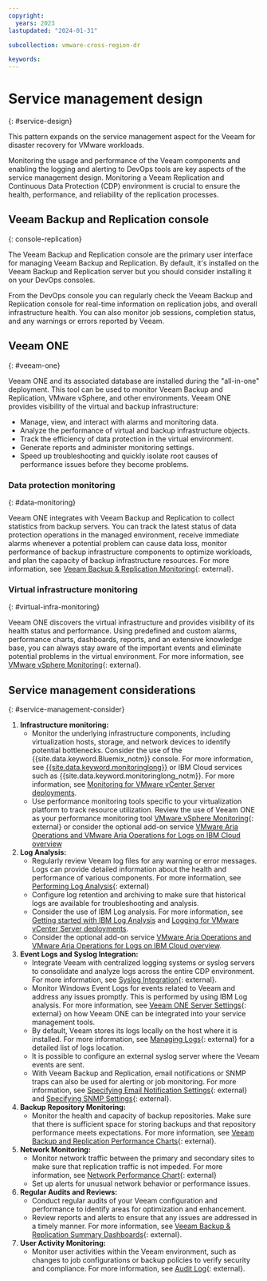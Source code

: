 ```yaml
---
copyright:
  years: 2023
lastupdated: "2024-01-31"

subcollection: vmware-cross-region-dr

keywords:
---
```


# Service management design
{: #service-design}

This pattern expands on the service management aspect for the Veeam for disaster recovery for VMware workloads.

Monitoring the usage and performance of the Veeam components and enabling the logging and alerting to DevOps tools are key aspects of the service management design. Monitoring a Veeam Replication and Continuous Data Protection (CDP) environment is crucial to ensure the health, performance, and reliability of the replication processes.

## Veeam Backup and Replication console
{: console-replication}

The Veeam Backup and Replication console are the primary user interface for managing Veeam Backup and Replication. By default, it's installed on the Veeam Backup and Replication server but you should consider installing it on your DevOps consoles.

From the DevOps console you can regularly check the Veeam Backup and Replication console for real-time information on replication jobs, and overall infrastructure health.
You can also monitor job sessions, completion status, and any warnings or errors reported by Veeam.

## Veeam ONE
{: #veeam-one}

Veeam ONE and its associated database are installed during the "all-in-one" deployment. This tool can be used to monitor Veeam Backup and Replication, VMware vSphere, and other environments. Veeam ONE provides visibility of the virtual and backup infrastructure:

* Manage, view, and interact with alarms and monitoring data.
* Analyze the performance of virtual and backup infrastructure objects.
* Track the efficiency of data protection in the virtual environment.
* Generate reports and administer monitoring settings.
* Speed up troubleshooting and quickly isolate root causes of performance issues before they become problems.

### Data protection monitoring
{: #data-monitoring}

Veeam ONE integrates with Veeam Backup and Replication to collect statistics from backup servers. You can track the latest status of data protection operations in the managed environment, receive immediate alarms whenever a potential problem can cause data loss, monitor performance of backup infrastructure components to optimize workloads, and plan the capacity of backup infrastructure resources. For more information, see [Veeam Backup &amp; Replication Monitoring](https://helpcenter.veeam.com/docs/one/monitor/backup_monitoring.html?ver=120){: external}.

### Virtual infrastructure monitoring
{: #virtual-infra-monitoring}

Veeam ONE discovers the virtual infrastructure and provides visibility of its health status and performance. Using predefined and custom alarms, performance charts, dashboards, reports, and an extensive knowledge base, you can always stay aware of the important events and eliminate potential problems in the virtual environment. For more information, see [VMware vSphere Monitoring](https://helpcenter.veeam.com/docs/one/monitor/vsphere_monitoring.html?ver=120){: external}.

## Service management considerations
{: #service-management-consider}

1. **Infrastructure monitoring:**
   * Monitor the underlying infrastructure components, including virtualization hosts, storage, and network devices to identify potential bottlenecks. Consider the use of the {{site.data.keyword.Bluemix_notm}} console. For more information, see [{{site.data.keyword.monitoringlong}}](/docs/cloud-infrastructure?topic=cloud-infrastructure-monitoring-iaas) or IBM Cloud services such as {{site.data.keyword.monitoringlong_notm}}. For more information, see [Monitoring for VMware vCenter Server deployments](/docs/monitoring?topic=monitoring-vmware-vcenter).
   * Use performance monitoring tools specific to your virtualization platform to track resource utilization. Review the use of Veeam ONE as your performance monitoring tool [VMware vSphere Monitoring](https://helpcenter.veeam.com/docs/one/monitor/vsphere_monitoring.html?ver=120){: external} or consider the optional add-on service [VMware Aria Operations and VMware Aria Operations for Logs on IBM Cloud overview](/docs/vmwaresolutions?topic=vmwaresolutions-vrops_overview)
2. **Log Analysis:**
   * Regularly review Veeam log files for any warning or error messages. Logs can provide detailed information about the health and performance of various components. For more information, see [Performing Log Analysis](https://helpcenter.veeam.com/docs/one/monitor/vbr_log_analysis.html?ver=120){: external}
   * Configure log retention and archiving to make sure that historical logs are available for troubleshooting and analysis.
   * Consider the use of IBM Log analysis. For more information, see [Getting started with IBM Log Analysis](/docs/log-analysis?topic=log-analysis-getting-started) and [Logging for VMware vCenter Server deployments](/docs/log-analysis?topic=log-analysis-vmware-vcenter).
   * Consider the optional add-on service [VMware Aria Operations and VMware Aria Operations for Logs on IBM Cloud overview](/docs/vmwaresolutions?topic=vmwaresolutions-vrops_overview).
3. **Event Logs and Syslog Integration:**
   * Integrate Veeam with centralized logging systems or syslog servers to consolidate and analyze logs across the entire CDP environment. For more information, see [Syslog Integration](https://helpcenter.veeam.com/docs/one/monitor/syslog_settings.html?ver=120){: external}.
   * Monitor Windows Event Logs for events related to Veeam and address any issues promptly. This is performed by using IBM Log analysis. For more information, see [Veeam ONE Server Settings](https://helpcenter.veeam.com/docs/one/monitor/server_settings.html?ver=120){: external} on how Veeam ONE can be integrated into your service management tools.
   * By default, Veeam stores its logs locally on the host where it is installed. For more information, see [Managing Logs](https://helpcenter.veeam.com/docs/backup/vsphere/logging.html?ver=120){: external} for a detailed list of logs location.
   * It is possible to configure an external syslog server where the Veeam events are sent.
   * With Veeam Backup and Replication, email notifications or SNMP traps can also be used for alerting or job monitoring. For more information, see [Specifying Email Notification Settings](https://helpcenter.veeam.com/docs/backup/vsphere/email_notification_settings.html?ver=120){: external} and [Specifying SNMP Settings](https://helpcenter.veeam.com/docs/backup/vsphere/snmp_settings.html?ver=120){: external}.
4. **Backup Repository Monitoring:**
   * Monitor the health and capacity of backup repositories. Make sure that there is sufficient space for storing backups and that repository performance meets expectations. For more information, see [Veeam Backup and Replication Performance Charts](https://helpcenter.veeam.com/docs/one/monitor/backup_charts.html?ver=120){: external}.
5. **Network Monitoring:**
   * Monitor network traffic between the primary and secondary sites to make sure that replication traffic is not impeded. For more information, see [Network Performance Chart](https://helpcenter.veeam.com/docs/one/monitor/backup_network.html?ver=120){: external}
   * Set up alerts for unusual network behavior or performance issues.
6. **Regular Audits and Reviews:**
   * Conduct regular audits of your Veeam configuration and performance to identify areas for optimization and enhancement.
   * Review reports and alerts to ensure that any issues are addressed in a timely manner. For more information, see [Veeam Backup &amp; Replication Summary Dashboards](https://helpcenter.veeam.com/docs/one/monitor/backup_dashboards.html?ver=120){: external}.
7. **User Activity Monitoring:**
   * Monitor user activities within the Veeam environment, such as changes to job configurations or backup policies to verify security and compliance. For more information, see [Audit Log](https://helpcenter.veeam.com/docs/one/monitor/audit_log_settings.html?ver=120){: external}.
